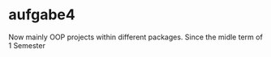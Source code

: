 aufgabe4
========
Now mainly OOP projects within different packages. Since the midle term of 1 Semester
